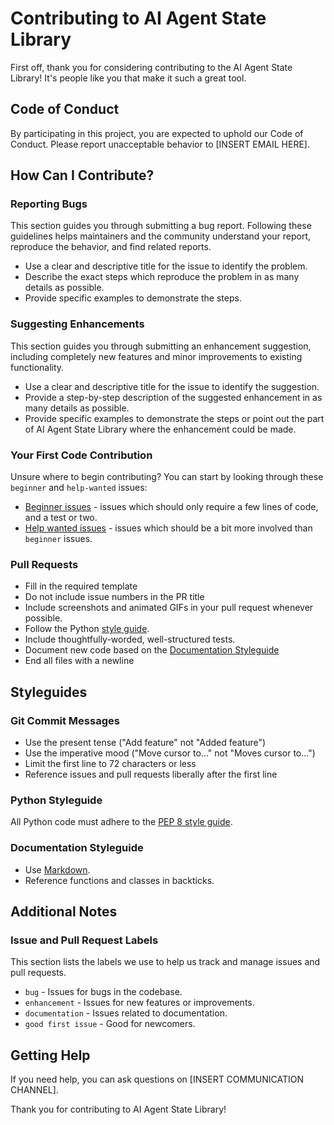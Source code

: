 # Contributing to AI Agent State Library

First off, thank you for considering contributing to the AI Agent State Library! It's people like you that make it such a great tool.

## Code of Conduct

By participating in this project, you are expected to uphold our Code of Conduct. Please report unacceptable behavior to [INSERT EMAIL HERE].

## How Can I Contribute?

### Reporting Bugs

This section guides you through submitting a bug report. Following these guidelines helps maintainers and the community understand your report, reproduce the behavior, and find related reports.

- Use a clear and descriptive title for the issue to identify the problem.
- Describe the exact steps which reproduce the problem in as many details as possible.
- Provide specific examples to demonstrate the steps.

### Suggesting Enhancements

This section guides you through submitting an enhancement suggestion, including completely new features and minor improvements to existing functionality.

- Use a clear and descriptive title for the issue to identify the suggestion.
- Provide a step-by-step description of the suggested enhancement in as many details as possible.
- Provide specific examples to demonstrate the steps or point out the part of AI Agent State Library where the enhancement could be made.

### Your First Code Contribution

Unsure where to begin contributing? You can start by looking through these `beginner` and `help-wanted` issues:

- [Beginner issues][beginner] - issues which should only require a few lines of code, and a test or two.
- [Help wanted issues][help-wanted] - issues which should be a bit more involved than `beginner` issues.

### Pull Requests

- Fill in the required template
- Do not include issue numbers in the PR title
- Include screenshots and animated GIFs in your pull request whenever possible.
- Follow the Python [style guide][style].
- Include thoughtfully-worded, well-structured tests.
- Document new code based on the [Documentation Styleguide](#documentation-styleguide)
- End all files with a newline

## Styleguides

### Git Commit Messages

- Use the present tense ("Add feature" not "Added feature")
- Use the imperative mood ("Move cursor to..." not "Moves cursor to...")
- Limit the first line to 72 characters or less
- Reference issues and pull requests liberally after the first line

### Python Styleguide

All Python code must adhere to the [PEP 8 style guide][pep8].

### Documentation Styleguide

- Use [Markdown](https://daringfireball.net/projects/markdown).
- Reference functions and classes in backticks.

## Additional Notes

### Issue and Pull Request Labels

This section lists the labels we use to help us track and manage issues and pull requests.

* `bug` - Issues for bugs in the codebase.
* `enhancement` - Issues for new features or improvements.
* `documentation` - Issues related to documentation.
* `good first issue` - Good for newcomers.

## Getting Help

If you need help, you can ask questions on [INSERT COMMUNICATION CHANNEL].

Thank you for contributing to AI Agent State Library!

[beginner]: https://github.com/yourusername/ai-agent-state-library/labels/beginner
[help-wanted]: https://github.com/yourusername/ai-agent-state-library/labels/help%20wanted
[style]: https://www.python.org/dev/peps/pep-0008/
[pep8]: https://www.python.org/dev/peps/pep-0008/